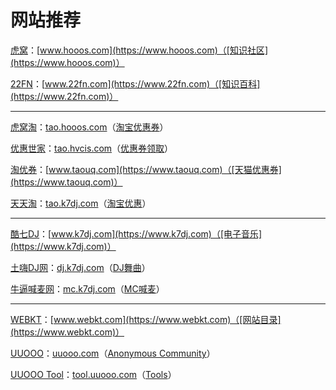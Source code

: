 # 网站推荐

[虎窝](https://www.hooos.com)：[www.hooos.com](https://www.hooos.com)（[知识社区](https://www.hooos.com)）

[22FN](https://www.22fn.com)：[www.22fn.com](https://www.22fn.com)（[知识百科](https://www.22fn.com)）

---

[虎窝淘](https://tao.hooos.com)：[tao.hooos.com](https://tao.hooos.com)（[淘宝优惠券](https://tao.hooos.com)）

[优惠世家](https://tao.hvcis.com)：[tao.hvcis.com](https://tao.hvcis.com)（[优惠券领取](https://tao.hvcis.com)）

[淘优券](https://www.taouq.com)：[www.taouq.com](https://www.taouq.com)（[天猫优惠券](https://www.taouq.com)）

[天天淘](https://tao.k7dj.com)：[tao.k7dj.com](https://tao.k7dj.com)（[淘宝优惠](https://tao.k7dj.com)）

---

[酷七DJ](https://www.k7dj.com)：[www.k7dj.com](https://www.k7dj.com)（[电子音乐](https://www.k7dj.com)）

[土嗨DJ网](https://dj.k7dj.com)：[dj.k7dj.com](https://dj.k7dj.com)（[DJ舞曲](https://dj.k7dj.com)）

[牛逼喊麦网](https://mc.k7dj.com)：[mc.k7dj.com](https://mc.k7dj.com)（[MC喊麦](https://mc.k7dj.com)）

---

[WEBKT](https://www.webkt.com)：[www.webkt.com](https://www.webkt.com)（[网站目录](https://www.webkt.com)）

[UUOOO](https://uuooo.com)：[uuooo.com](https://uuooo.com)（[Anonymous Community](https://uuooo.com)）

[UUOOO Tool](https://tool.uuooo.com)：[tool.uuooo.com](https://tool.uuooo.com)（[Tools](https://tool.uuooo.com)）
